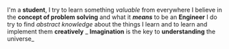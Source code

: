 I'm a **student**, I try to learn something _valuable_ from everywhere
I believe in the **concept of problem solving** and what it _**means**_ to be an **Engineer**
I do try to find _abstract knowledge_ about the things I learn and to learn and implement them **creatively**
_ **Imagination** is the key to **understanding** the universe_
